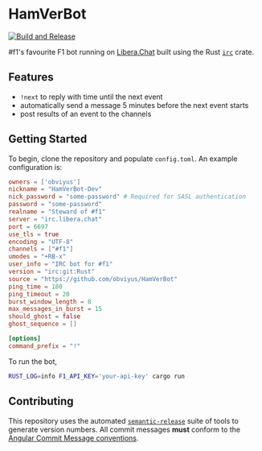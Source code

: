 # HamVerBot

[![Build and Release](https://github.com/obviyus/HamVerBot/actions/workflows/build.yml/badge.svg)](https://github.com/obviyus/HamVerBot/actions/workflows/build.yml)

#f1's favourite F1 bot running on [Libera.Chat](https://libera.chat/) built using the
Rust [`irc`](https://crates.io/crates/irc) crate.

## Features

- `!next` to reply with time until the next event
- automatically send a message 5 minutes before the next event starts
- post results of an event to the channels

## Getting Started

To begin, clone the repository and populate `config.toml`. An example configuration is:

```toml
owners = ['obviyus']
nickname = "HamVerBot-Dev"
nick_password = "some-password" # Required for SASL authentication
password = "some-password"
realname = "Steward of #f1"
server = "irc.libera.chat"
port = 6697
use_tls = true
encoding = "UTF-8"
channels = ["#f1"]
umodes = "+RB-x"
user_info = "IRC bot for #f1"
version = "irc:git:Rust"
source = "https://github.com/obviyus/HamVerBot"
ping_time = 180
ping_timeout = 20
burst_window_length = 8
max_messages_in_burst = 15
should_ghost = false
ghost_sequence = []

[options]
command_prefix = "!"
```

To run the bot,

```bash
RUST_LOG=info F1_API_KEY='your-api-key' cargo run
```

## Contributing

This repository uses the automated [`semantic-release`](https://github.com/semantic-release/semantic-release) suite of tools to generate version numbers. All commit messages **must** conform to the [Angular Commit Message conventions](https://github.com/angular/angular/blob/master/CONTRIBUTING.md#-commit-message-format).
